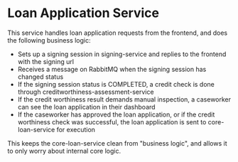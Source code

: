 # Loan Application Service

This service handles loan application requests from the frontend,
and does the following business logic:

* Sets up a signing session in signing-service and replies to the frontend with the signing url
* Receives a message on RabbitMQ when the signing session has changed status
* If the signing session status is COMPLETED, a credit check is done through creditworthiness-assessment-service
* If the credit worthiness result demands manual inspection, a caseworker can see the loan application in their dashboard
* If the caseworker has approved the loan application, or if the credit worthiness check was successful, the loan application is sent to core-loan-service for execution

This keeps the core-loan-service clean from "business logic", and allows it to only worry about internal core logic.